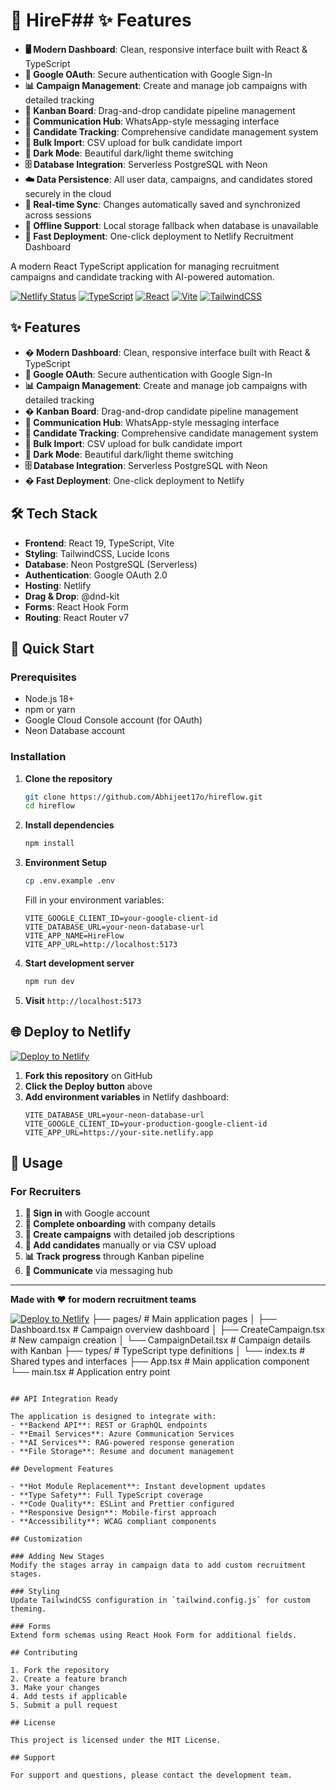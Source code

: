 # 🚀 HireF## ✨ Features

- **🖥️ Modern Dashboard**: Clean, responsive interface built with React & TypeScript
- **🔐 Google OAuth**: Secure authentication with Google Sign-In
- **📊 Campaign Management**: Create and manage job campaigns with detailed tracking
- **👥 Kanban Board**: Drag-and-drop candidate pipeline management
- **💬 Communication Hub**: WhatsApp-style messaging interface
- **🎯 Candidate Tracking**: Comprehensive candidate management system
- **📄 Bulk Import**: CSV upload for bulk candidate import
- **🌙 Dark Mode**: Beautiful dark/light theme switching
- **🗄️ Database Integration**: Serverless PostgreSQL with Neon
- **☁️ Data Persistence**: All user data, campaigns, and candidates stored securely in the cloud
- **🔄 Real-time Sync**: Changes automatically saved and synchronized across sessions
- **📱 Offline Support**: Local storage fallback when database is unavailable
- **🚀 Fast Deployment**: One-click deployment to Netlify Recruitment Dashboard

A modern React TypeScript application for managing recruitment campaigns and candidate tracking with AI-powered automation.

[![Netlify Status](https://api.netlify.com/api/v1/badges/your-badge-id/deploy-status)](https://app.netlify.com/sites/your-site/deploys)
[![TypeScript](https://img.shields.io/badge/TypeScript-007ACC?style=for-the-badge&logo=typescript&logoColor=white)](https://www.typescriptlang.org/)
[![React](https://img.shields.io/badge/React-20232A?style=for-the-badge&logo=react&logoColor=61DAFB)](https://reactjs.org/)
[![Vite](https://img.shields.io/badge/Vite-646CFF?style=for-the-badge&logo=vite&logoColor=white)](https://vitejs.dev/)
[![TailwindCSS](https://img.shields.io/badge/Tailwind_CSS-38B2AC?style=for-the-badge&logo=tailwind-css&logoColor=white)](https://tailwindcss.com/)

## ✨ Features

- **�️ Modern Dashboard**: Clean, responsive interface built with React & TypeScript
- **🔐 Google OAuth**: Secure authentication with Google Sign-In
- **📊 Campaign Management**: Create and manage job campaigns with detailed tracking
- **� Kanban Board**: Drag-and-drop candidate pipeline management
- **💬 Communication Hub**: WhatsApp-style messaging interface
- **🎯 Candidate Tracking**: Comprehensive candidate management system
- **📄 Bulk Import**: CSV upload for bulk candidate import
- **🌙 Dark Mode**: Beautiful dark/light theme switching
- **🗄️ Database Integration**: Serverless PostgreSQL with Neon
- **� Fast Deployment**: One-click deployment to Netlify

## 🛠️ Tech Stack

- **Frontend**: React 19, TypeScript, Vite
- **Styling**: TailwindCSS, Lucide Icons
- **Database**: Neon PostgreSQL (Serverless)
- **Authentication**: Google OAuth 2.0
- **Hosting**: Netlify
- **Drag & Drop**: @dnd-kit
- **Forms**: React Hook Form
- **Routing**: React Router v7

## 🚀 Quick Start

### Prerequisites

- Node.js 18+ 
- npm or yarn
- Google Cloud Console account (for OAuth)
- Neon Database account

### Installation

1. **Clone the repository**
   ```bash
   git clone https://github.com/Abhijeet17o/hireflow.git
   cd hireflow
   ```

2. **Install dependencies**
   ```bash
   npm install
   ```

3. **Environment Setup**
   ```bash
   cp .env.example .env
   ```
   
   Fill in your environment variables:
   ```env
   VITE_GOOGLE_CLIENT_ID=your-google-client-id
   VITE_DATABASE_URL=your-neon-database-url
   VITE_APP_NAME=HireFlow
   VITE_APP_URL=http://localhost:5173
   ```

4. **Start development server**
   ```bash
   npm run dev
   ```

5. **Visit** `http://localhost:5173`

## 🌐 Deploy to Netlify

[![Deploy to Netlify](https://www.netlify.com/img/deploy/button.svg)](https://app.netlify.com/start/deploy?repository=https://github.com/Abhijeet17o/hireflow)

1. **Fork this repository** on GitHub
2. **Click the Deploy button** above
3. **Add environment variables** in Netlify dashboard:
   ```
   VITE_DATABASE_URL=your-neon-database-url
   VITE_GOOGLE_CLIENT_ID=your-production-google-client-id
   VITE_APP_URL=https://your-site.netlify.app
   ```

## 📱 Usage

### For Recruiters

1. **🔐 Sign in** with Google account
2. **📝 Complete onboarding** with company details  
3. **🎯 Create campaigns** with detailed job descriptions
4. **👥 Add candidates** manually or via CSV upload
5. **📊 Track progress** through Kanban pipeline
6. **💬 Communicate** via messaging hub

---

**Made with ❤️ for modern recruitment teams**

[![Deploy to Netlify](https://www.netlify.com/img/deploy/button.svg)](https://app.netlify.com/start/deploy?repository=https://github.com/Abhijeet17o/hireflow)
├── pages/               # Main application pages
│   ├── Dashboard.tsx    # Campaign overview dashboard
│   ├── CreateCampaign.tsx # New campaign creation
│   └── CampaignDetail.tsx # Campaign details with Kanban
├── types/               # TypeScript type definitions
│   └── index.ts         # Shared types and interfaces
├── App.tsx              # Main application component
└── main.tsx             # Application entry point
```

## API Integration Ready

The application is designed to integrate with:
- **Backend API**: REST or GraphQL endpoints
- **Email Services**: Azure Communication Services
- **AI Services**: RAG-powered response generation
- **File Storage**: Resume and document management

## Development Features

- **Hot Module Replacement**: Instant development updates
- **Type Safety**: Full TypeScript coverage
- **Code Quality**: ESLint and Prettier configured
- **Responsive Design**: Mobile-first approach
- **Accessibility**: WCAG compliant components

## Customization

### Adding New Stages
Modify the stages array in campaign data to add custom recruitment stages.

### Styling
Update TailwindCSS configuration in `tailwind.config.js` for custom theming.

### Forms
Extend form schemas using React Hook Form for additional fields.

## Contributing

1. Fork the repository
2. Create a feature branch
3. Make your changes
4. Add tests if applicable
5. Submit a pull request

## License

This project is licensed under the MIT License.

## Support

For support and questions, please contact the development team.
